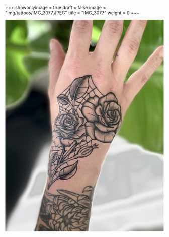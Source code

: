 +++
showonlyimage = true
draft = false
image = "img/tattoos/IMG_3077.JPEG"
title = "IMG_3077"
weight = 0
+++

![image](/img/tattoos/IMG_3077.JPEG)

